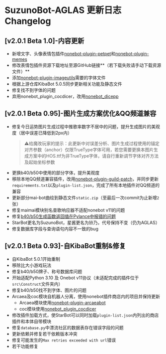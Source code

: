 # SuzunoBot-AGLAS 更新日志 Changelog

## [v2.0.1 Beta 1.0]-内容更新

- 新增文字、头像表情包插件[nonebot-plugin-petpet](https://github.com/noneplugin/nonebot-plugin-petpet)和[nonebot-plugin-memes](https://github.com/noneplugin/nonebot-plugin-memes)
- 修改表情包插件资源下载地址至源GitHub链接**（若下载失败请手动下载资源文件）**
- 添加[nonebot-plugin-imageutils](https://github.com/noneplugin/nonebot-plugin-imageutils)需要的字体文件
- 根据上游仓库KibaBot 5.0.5同步更新相关功能及静态文件
- 修复找不到字体的问题
- 弃用nonebot_plugin_cocdicer，改用[nonebot_dicepp](https://github.com/pear-studio/nonebot-dicepp)

## [v2.0.1 Beta 0.95]-图片生成方案优化&QQ频道兼容

- 修复今日运势图片生成过程中推歌率数字不居中的问题，提升生成图片的美观度（居中误差已降低到2px内）
  > ⚠️给魔改玩家的提示：此更新中对误差分析、图片生成过程使用的锚定对齐参数（anchor）仅限TrueType字体可用，若您需要更换本图片生成方案中的HOS.ttf为非TrueType字体，请自行重新调节字体对齐方法及起始坐标参数
- 更换b40/b50中使用的部分字体，提升美观度
- 移除本地QQ频道兼容插件，改用[nonebot-plugin-guild-patch](https://github.com/mnixry/nonebot-plugin-guild-patch)，并同步更新`requirements.txt`以及`plugin-list.json`，完成了所有本地插件对QQ频道的兼容
- 更新部分mai-bot曲绘到静态文件`static.zip`（至最后一次commit为止新增` 2 `张）
- 修复maimai模块别名查歌响应器不适配nonebot v11的问题
- 修复[b40/b50生成函数返回值在Pylance中报错的问题](https://stackoverflow.com/questions/70929777/type-annotations-tuple-type-vs-union-type)
- StarBot更名为SuzunoBot，星酱更名为铃乃，代号保持不变（仍为AGLAS）
- 修复数据库字段与查询语句内容不一致的bug

## [v2.0.1 Beta 0.93]-自KibaBot重制&修复

- 自KibaBot 5.0.1开始重制
- 移除比大小游戏玩法
- 修复b40/b50牌子、称号数据库问题
- 开始适配Python 3.10 及 Onebot v11协议（未适配完成的插件位于`src\Construct`文件夹内）
- 修复b40/b50找不到字体、图片的问题
- Arcaea及coc模块自机器人分离，使用nonebot插件商店内的项目并保持更新
  - Arcaea模块使用[nonebot-plugin-arcaeabot](https://github.com/SEAFHMC/nonebot-plugin-arcaeabot)
  - coc模块使用[nonebot_plugin_cocdicer](https://github.com/abrahum/nonebot_plugin_cocdicer)
- 修改插件加载方式，使StarBot可以同时加载`plugin-list.json`内列出的商店插件和本体自带模块
- 修复`database.py`中漂流社区的数据表存在错误字段的问题
- 更新依赖并修复若干依赖版本冲突
- 修复可能发生的`Max retries exceeded with url`错误
- 若干功能修复
